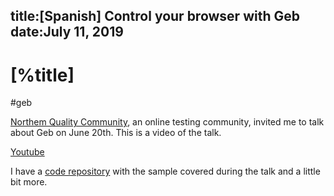 title:[Spanish] Control your browser with Geb
date:July 11, 2019
---

# [%title] 

#geb
 
[Northem Quality Community](https://northemquality.github.io/eventos_pasados.html), an online testing community, invited me to talk about Geb on June 20th.  This is a video of the talk. 

[Youtube](https://www.youtube.com/watch?v=00bqYXNKH18)

I have a [code repository](https://github.com/sdelamo/geb-northemquality) with the sample covered during the talk and a little bit more. 